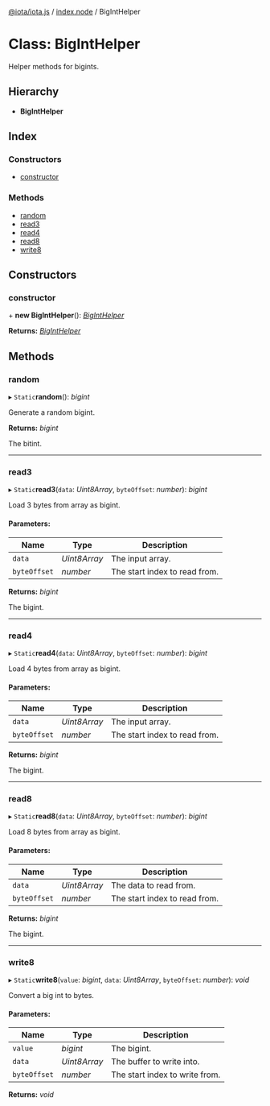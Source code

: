 [@iota/iota.js](../README.md) / [index.node](../modules/index_node.md) / BigIntHelper

# Class: BigIntHelper

Helper methods for bigints.

## Hierarchy

* **BigIntHelper**

## Index

### Constructors

* [constructor](index_node.biginthelper.md#constructor)

### Methods

* [random](index_node.biginthelper.md#random)
* [read3](index_node.biginthelper.md#read3)
* [read4](index_node.biginthelper.md#read4)
* [read8](index_node.biginthelper.md#read8)
* [write8](index_node.biginthelper.md#write8)

## Constructors

### constructor

\+ **new BigIntHelper**(): [*BigIntHelper*](utils_biginthelper.biginthelper.md)

**Returns:** [*BigIntHelper*](utils_biginthelper.biginthelper.md)

## Methods

### random

▸ `Static`**random**(): *bigint*

Generate a random bigint.

**Returns:** *bigint*

The bitint.

___

### read3

▸ `Static`**read3**(`data`: *Uint8Array*, `byteOffset`: *number*): *bigint*

Load 3 bytes from array as bigint.

#### Parameters:

Name | Type | Description |
------ | ------ | ------ |
`data` | *Uint8Array* | The input array.   |
`byteOffset` | *number* | The start index to read from.   |

**Returns:** *bigint*

The bigint.

___

### read4

▸ `Static`**read4**(`data`: *Uint8Array*, `byteOffset`: *number*): *bigint*

Load 4 bytes from array as bigint.

#### Parameters:

Name | Type | Description |
------ | ------ | ------ |
`data` | *Uint8Array* | The input array.   |
`byteOffset` | *number* | The start index to read from.   |

**Returns:** *bigint*

The bigint.

___

### read8

▸ `Static`**read8**(`data`: *Uint8Array*, `byteOffset`: *number*): *bigint*

Load 8 bytes from array as bigint.

#### Parameters:

Name | Type | Description |
------ | ------ | ------ |
`data` | *Uint8Array* | The data to read from.   |
`byteOffset` | *number* | The start index to read from.   |

**Returns:** *bigint*

The bigint.

___

### write8

▸ `Static`**write8**(`value`: *bigint*, `data`: *Uint8Array*, `byteOffset`: *number*): *void*

Convert a big int to bytes.

#### Parameters:

Name | Type | Description |
------ | ------ | ------ |
`value` | *bigint* | The bigint.   |
`data` | *Uint8Array* | The buffer to write into.   |
`byteOffset` | *number* | The start index to write from.    |

**Returns:** *void*
